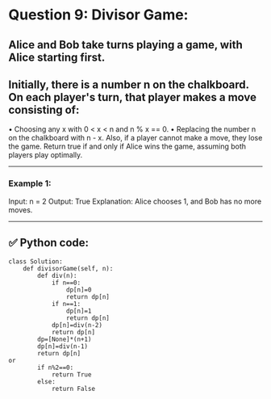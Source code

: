 # Question 9: Divisor Game:

## Alice and Bob take turns playing a game, with Alice starting first.
## Initially, there is a number n on the chalkboard. On each player's turn, that player makes a move consisting of:
•	Choosing any x with 0 < x < n  and n % x == 0.
•	Replacing the number n on the chalkboard with n - x.
Also, if a player cannot make a move, they lose the game.
Return true if and only if Alice wins the game, assuming both players play optimally.

---

### Example 1:
Input:
n = 2
Output: True
Explanation: Alice chooses 1, and Bob has no more moves.

---
## ✅ Python code:

```
class Solution:
    def divisorGame(self, n):
        def div(n):
            if n==0:
                dp[n]=0
                return dp[n]
            if n==1:
                dp[n]=1
                return dp[n]
            dp[n]=div(n-2)
            return dp[n]
        dp=[None]*(n+1)
        dp[n]=div(n-1)
        return dp[n]
or
        if n%2==0:
            return True
        else:
            return False
```
